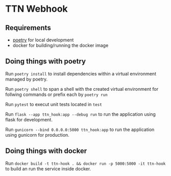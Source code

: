 # TTN Webhook

## Requirements

- [poetry](https://python-poetry.org) for local development
- docker for building/running the docker image

## Doing things with poetry

Run `poetry install` to install dependencies within a virtual environment managed by poetry.

Run `poetry shell` to span a shell with the created virtual environment for follwing commands or prefix each by `poetry run`

Run `pytest` to execut unit tests located in `test`

Run `flask --app ttn_hook:app --debug run` to run the application using flask for development.

Run `gunicorn --bind 0.0.0.0:5000 ttn_hook:app` to run the application using gunicorn for production.

## Doing things with docker

Run `docker build -t ttn-hook . && docker run -p 5000:5000 -it ttn-hook` to build an run the service inside docker.
